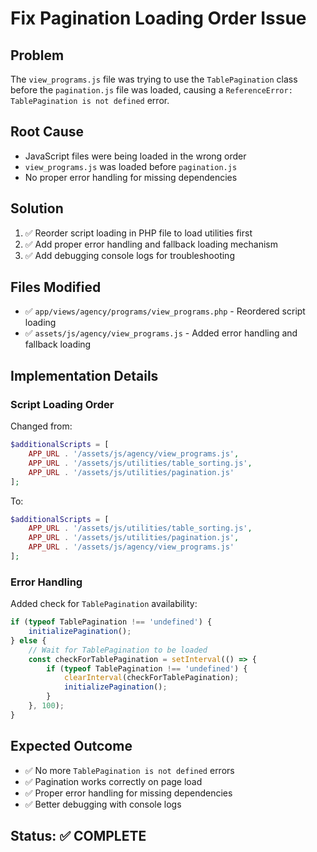 # Fix Pagination Loading Order Issue

## Problem
The `view_programs.js` file was trying to use the `TablePagination` class before the `pagination.js` file was loaded, causing a `ReferenceError: TablePagination is not defined` error.

## Root Cause
- JavaScript files were being loaded in the wrong order
- `view_programs.js` was loaded before `pagination.js`
- No proper error handling for missing dependencies

## Solution
1. ✅ Reorder script loading in PHP file to load utilities first
2. ✅ Add proper error handling and fallback loading mechanism
3. ✅ Add debugging console logs for troubleshooting

## Files Modified
- ✅ `app/views/agency/programs/view_programs.php` - Reordered script loading
- ✅ `assets/js/agency/view_programs.js` - Added error handling and fallback loading

## Implementation Details

### Script Loading Order
Changed from:
```php
$additionalScripts = [
    APP_URL . '/assets/js/agency/view_programs.js',
    APP_URL . '/assets/js/utilities/table_sorting.js',
    APP_URL . '/assets/js/utilities/pagination.js'
];
```

To:
```php
$additionalScripts = [
    APP_URL . '/assets/js/utilities/table_sorting.js',
    APP_URL . '/assets/js/utilities/pagination.js',
    APP_URL . '/assets/js/agency/view_programs.js'
];
```

### Error Handling
Added check for `TablePagination` availability:
```javascript
if (typeof TablePagination !== 'undefined') {
    initializePagination();
} else {
    // Wait for TablePagination to be loaded
    const checkForTablePagination = setInterval(() => {
        if (typeof TablePagination !== 'undefined') {
            clearInterval(checkForTablePagination);
            initializePagination();
        }
    }, 100);
}
```

## Expected Outcome
- ✅ No more `TablePagination is not defined` errors
- ✅ Pagination works correctly on page load
- ✅ Proper error handling for missing dependencies
- ✅ Better debugging with console logs

## Status: ✅ COMPLETE
